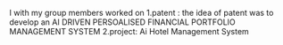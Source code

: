 I with my group members worked on
1.patent : the idea of patent was to develop an AI DRIVEN PERSOALISED FINANCIAL PORTFOLIO MANAGEMENT SYSTEM 
2.project:  Ai  Hotel Management System
